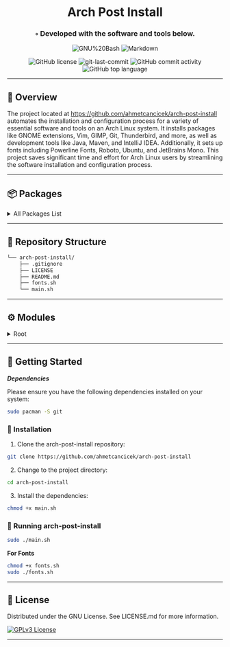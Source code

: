<div align="center">
<h1 align="center">
<br>Arch Post Install
</h1>
<h3>◦ Developed with the software and tools below.</h3>

<p align="center">
<img src="https://img.shields.io/badge/GNU%20Bash-4EAA25.svg?style&logo=GNU-Bash&logoColor=white" alt="GNU%20Bash" />
<img src="https://img.shields.io/badge/Markdown-000000.svg?style&logo=Markdown&logoColor=white" alt="Markdown" />
</p>
<img src="https://img.shields.io/github/license/ahmetcancicek/arch-post-install?style&color=5D6D7E" alt="GitHub license" />
<img src="https://img.shields.io/github/last-commit/ahmetcancicek/arch-post-install?style&color=5D6D7E" alt="git-last-commit" />
<img src="https://img.shields.io/github/commit-activity/m/ahmetcancicek/arch-post-install?style&color=5D6D7E" alt="GitHub commit activity" />
<img src="https://img.shields.io/github/languages/top/ahmetcancicek/arch-post-install?style&color=5D6D7E" alt="GitHub top language" />
</div>

---


## 📍 Overview

The project located at https://github.com/ahmetcancicek/arch-post-install automates the installation and configuration process for a variety of essential software and tools on an Arch Linux system. It installs packages like GNOME extensions, Vim, GIMP, Git, Thunderbird, and more, as well as development tools like Java, Maven, and IntelliJ IDEA. Additionally, it sets up fonts including Powerline Fonts, Roboto, Ubuntu, and JetBrains Mono. This project saves significant time and effort for Arch Linux users by streamlining the software installation and configuration process.

---


## 📦 Packages

<details closed><summary>All Packages List</summary>

* Curl
* Wget
* ZSH
* HTOP
* Snap
* Flatpak
* Google Chrome
* Chromium
* Spotify
* Opera
* Microsoft Edge
* Brave
* Zoom
* Discord
* Thunderbird
* GIT
* OpenJDK
* Oracle Java JDK
* Spring CLI
* Go
* VSCODE
* IntelliJ IDEA Ultimate
* Postman
* Docker
* Maven
* Gradle
* VIM
* DataGrip
* Gnome Tweak Tool
* Dropbox
* KeePassXC
* VirtualBox
* Gnome Boxes
* Terminator
* Web Apps
* OpenVPN
* Timeshift
* Gparted
* GIMP
* Droidcam
* Kdenlive
* Krita
* Inkscape
* LibreOffice

</details>

---


## 📂 Repository Structure

```sh
└── arch-post-install/
    ├── .gitignore
    ├── LICENSE
    ├── README.md
    ├── fonts.sh
    └── main.sh
```

---


## ⚙️ Modules

<details closed><summary>Root</summary>

| File                                                                              | Summary                                                                                                                                                                                                                                                                                                                                                                                                                            |
| ---                                                                               | ---                                                                                                                                                                                                                                                                                                                                                                                                                                |
| [main.sh](https://github.com/ahmetcancicek/arch-post-install/blob/main/main.sh)   | The code in main.sh performs a series of installations and configurations for various software and tools. It installs essential packages, Bluetooth driver, GNOME extensions, Vim, Gnome-Boxes, GIMP, Git, Thunderbird, KeePassXC, Spotify, LibreOffice, OpenVPN, and more. It also installs Java, Spring CLI, Maven, Gradle, IntelliJ IDEA, and Postman. Additionally, it installs Docker, Flatpak repository, and Nvidia driver. |
| [fonts.sh](https://github.com/ahmetcancicek/arch-post-install/blob/main/fonts.sh) | This code installs various fonts including Powerline Fonts, Roboto, Noto Sans, Fira Mono, Clear Sans, Fira Sans, Roboto Slab, Overpass, Ubuntu, Ubuntu Mono, Ubuntu Condensed, Overpass Mono, JetBrains Mono, Inter, Hack, Monaco, and MesloLGS.                                                                                                                                                                                   |

</details>

---



## 🚀 Getting Started

***Dependencies***

Please ensure you have the following dependencies installed on your system:

```sh
sudo pacman -S git
```

### 🔧 Installation

1. Clone the arch-post-install repository:
```sh
git clone https://github.com/ahmetcancicek/arch-post-install
```

2. Change to the project directory:
```sh
cd arch-post-install
```

3. Install the dependencies:
```sh
chmod +x main.sh
```

### 🤖 Running arch-post-install

```sh
sudo ./main.sh
```

**For Fonts**

```sh
chmod +x fonts.sh
sudo ./fonts.sh
```

---


## 📄 License

Distributed under the GNU License. See LICENSE.md for more information.

[![GPLv3 License](https://img.shields.io/badge/License-GPL%20v3-yellow.svg)](https://opensource.org/licenses/)

---